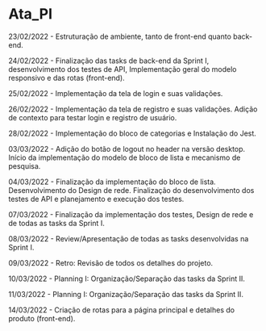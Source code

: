 # Ata_PI

<p>23/02/2022 - Estruturação de ambiente, tanto de front-end quanto back-end.</p>
<p>24/02/2022 - Finalização das tasks de back-end da Sprint I, desenvolvimento dos testes de API, Implementação geral do modelo responsivo e das rotas (front-end).</p>
<p>25/02/2022 - Implementação da tela de login e suas validações.</p>
<p>26/02/2022 - Implementação da tela de registro e suas validações. Adição de contexto para testar login e registro de usuário.</p> 
<p>28/02/2022 - Implementação do bloco de categorias e Instalação do Jest.</p>
<p>03/03/2022 - Adição do botão de logout no header na versão desktop. Início da implementação do modelo de bloco de lista e mecanismo de pesquisa.</p>
<p>04/03/2022 - Finalização da implementação do bloco de lista. Desenvolvimento do Design de rede. Finalização do desenvolvimento dos testes de API e planejamento e execução dos testes.</p>
<p>07/03/2022 - Finalização da implementação dos testes, Design de rede e de todas as tasks da Sprint I.</p>
<p>08/03/2022 - Review/Apresentação de todas as tasks desenvolvidas na Sprint I.</p>
<p>09/03/2022 - Retro: Revisão de todos os detalhes do projeto.</p>
<p>10/03/2022 - Planning I: Organização/Separação das tasks da Sprint II.</p>
<p>11/03/2022 - Planning I: Organização/Separação das tasks da Sprint II.</p>
<p>14/03/2022 - Criação de rotas para a página principal e detalhes do produto (front-end).</p>






